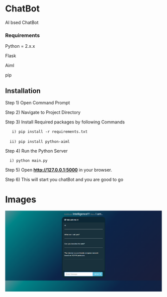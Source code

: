 # ChatBot
AI bsed ChatBot

### Requirements
   Python = 2.x.x
 
   Flask
   
   Aiml
   
   pip

## Installation
Step 1) Open Command Prompt 

Step 2) Navigate to Project Directory

Step 3) Install Required packages by following Commands

       i) pip install -r requirements.txt
   
      ii) pip install python-aiml

Step 4) Run the Python Server
    
      i) python main.py

Step 5) Open **http://127.0.0.1:5000** in your browser.

Step 6) This will start you chatBot and you are good to go


# Images 
![](images/chatbot.png)
